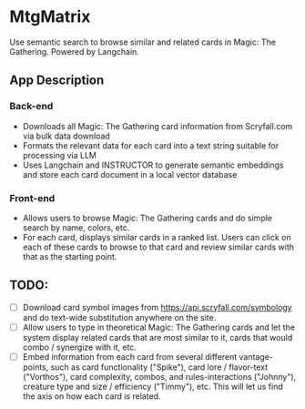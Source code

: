 # MtgMatrix
Use semantic search to browse similar and related cards in Magic: The Gathering. Powered by Langchain.


## App Description

### Back-end
* Downloads all Magic: The Gathering card information from Scryfall.com via bulk data download
* Formats the relevant data for each card into a text string suitable for processing via LLM
* Uses Langchain and INSTRUCTOR to generate semantic embeddings and store each card document in a local vector database


### Front-end

* Allows users to browse Magic: The Gathering cards and do simple search by name, colors, etc.
* For each card, displays similar cards in a ranked list.  Users can click on each of these cards to browse to that card and review similar cards with that as the starting point.


## TODO:

* [ ] Download card symbol images from https://api.scryfall.com/symbology and do text-wide substitution anywhere on the site.
* [ ] Allow users to type in theoretical Magic: The Gathering cards and let the system display related cards that are most similar to it, cards that would combo / synergize with it, etc.
* [ ] Embed information from each card from several different vantage-points, such as card functionality ("Spike"), card lore / flavor-text ("Vorthos"), card complexity, combos, and rules-interactions ("Johnny"), creature type and size / efficiency ("Timmy"), etc.  This will let us find the axis on how each card is related.
